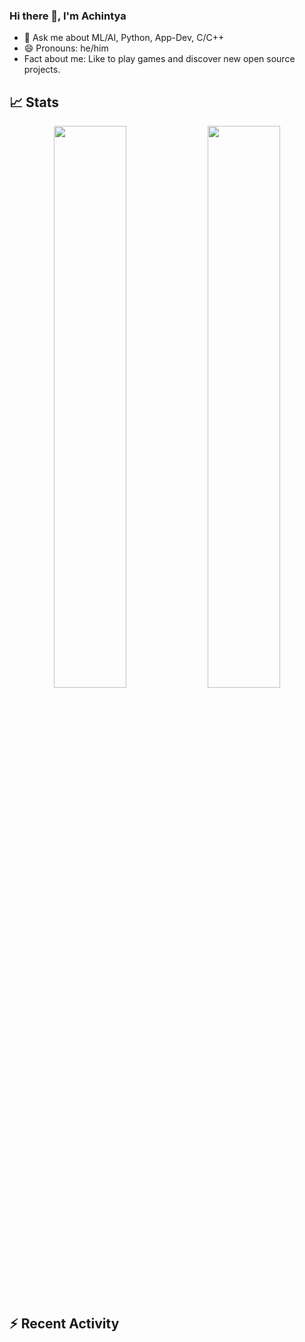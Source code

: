 ### Hi there 👋, I'm Achintya

- 💬 Ask me about ML/AI, Python, App-Dev, C/C++
- 😄 Pronouns: he/him
- Fact about me: Like to play games and discover new open source projects. 


## 📈 Stats
<p align="center">
	
  <img width="48%" src="https://github-readme-stats.vercel.app/api?username=achintya-7&show_icons=true&theme=tokyonight" />
  <img width="48%" src="https://github-readme-streak-stats.herokuapp.com/?user=achintya-7&theme=tokyonight" />
</p>

## :zap: Recent Activity

<!--START_SECTION:activity-->

<!--END_SECTION:activity-->
 



